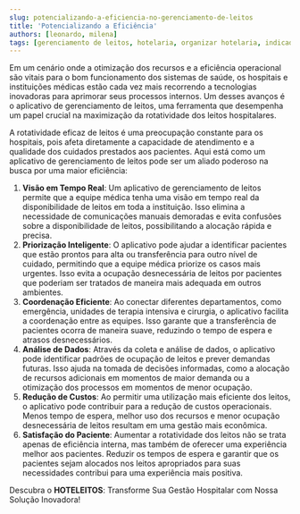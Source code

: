 ```yaml
---
slug: potencializando-a-eficiencia-no-gerenciamento-de-leitos
title: 'Potencializando a Eficiência' 
authors: [leonardo, milena]
tags: [gerenciamento de leitos, hotelaria, organizar hotelaria, indicadores]
---
```

<head>
  <script type="text/javascript" async src="https://d335luupugsy2.cloudfront.net/js/loader-scripts/9313c8fa-9729-4f09-a957-8ac656cf95d3-loader.js" ></script>
</head>
Em um cenário onde a otimização dos recursos e a eficiência operacional são vitais para o bom funcionamento dos sistemas de saúde, os hospitais e instituições médicas estão cada vez mais recorrendo a tecnologias inovadoras para aprimorar seus processos internos. Um desses avanços é o aplicativo de gerenciamento de leitos, uma ferramenta que desempenha um papel crucial na maximização da rotatividade dos leitos hospitalares.

A rotatividade eficaz de leitos é uma preocupação constante para os hospitais, pois afeta diretamente a capacidade de atendimento e a qualidade dos cuidados prestados aos pacientes. Aqui está como um aplicativo de gerenciamento de leitos pode ser um aliado poderoso na busca por uma maior eficiência:

1. **Visão em Tempo Real**: Um aplicativo de gerenciamento de leitos permite que a equipe médica tenha uma visão em tempo real da disponibilidade de leitos em toda a instituição. Isso elimina a necessidade de comunicações manuais demoradas e evita confusões sobre a disponibilidade de leitos, possibilitando a alocação rápida e precisa.
2. **Priorização Inteligente**: O aplicativo pode ajudar a identificar pacientes que estão prontos para alta ou transferência para outro nível de cuidado, permitindo que a equipe médica priorize os casos mais urgentes. Isso evita a ocupação desnecessária de leitos por pacientes que poderiam ser tratados de maneira mais adequada em outros ambientes.
3. **Coordenação Eficiente**: Ao conectar diferentes departamentos, como emergência, unidades de terapia intensiva e cirurgia, o aplicativo facilita a coordenação entre as equipes. Isso garante que a transferência de pacientes ocorra de maneira suave, reduzindo o tempo de espera e atrasos desnecessários.
4. **Análise de Dados**: Através da coleta e análise de dados, o aplicativo pode identificar padrões de ocupação de leitos e prever demandas futuras. Isso ajuda na tomada de decisões informadas, como a alocação de recursos adicionais em momentos de maior demanda ou a otimização dos processos em momentos de menor ocupação.
5. **Redução de Custos**: Ao permitir uma utilização mais eficiente dos leitos, o aplicativo pode contribuir para a redução de custos operacionais. Menos tempo de espera, melhor uso dos recursos e menor ocupação desnecessária de leitos resultam em uma gestão mais econômica.
6. **Satisfação do Paciente**: Aumentar a rotatividade dos leitos não se trata apenas de eficiência interna, mas também de oferecer uma experiência melhor aos pacientes. Reduzir os tempos de espera e garantir que os pacientes sejam alocados nos leitos apropriados para suas necessidades contribui para uma experiência mais positiva.

Descubra o **HOTELEITOS**: Transforme Sua Gestão Hospitalar com Nossa Solução Inovadora!

